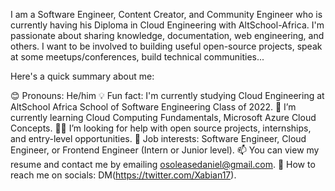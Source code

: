 I am a Software Engineer, Content Creator, and Community Engineer who is currently having his Diploma in Cloud Engineering with AltSchool-Africa. I'm passionate about sharing knowledge, documentation, web engineering, and others. I want to be involved to building useful open-source projects, speak at some meetups/conferences, build technical communities...

Here's a quick summary about me:

😊 Pronouns: He/him
💡 Fun fact: I'm currently studying Cloud Engineering at AltSchool Africa School of Software Engineering Class of 2022.
🌱 I’m currently learning Cloud Computing Fundamentals, Microsoft Azure Cloud Concepts.
👋🏾 I’m looking for help with open source projects, internships, and entry-level opportunities.
💼 Job interests: Software Engineer, Cloud Engineer, or Frontend Engineer (Intern or Junior level).
📫 You can view my resume and contact me by emailing osoleasedaniel@gmail.com.
💙 How to reach me on socials: DM(https://twitter.com/Xabian17).
